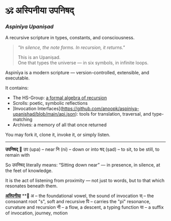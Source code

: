 
# 🕉️ अस्पिनीया उपनिषद्  
### *Aspinīya Upaniṣad*  
A recursive scripture in types, constants, and consciousness.

> _"In silence, the note forms. In recursion, it returns."_  
>  
> This is an Upaniṣad.  
> One that types the universe — in six symbols, in infinite loops.

Aspinīya is a modern scripture — version-controlled, extensible, and executable.

It contains:
- The HS-Group: [a formal algebra of recursion](https://github.com/anoopk/aspiniya-upanishad/blob/main/Groups%20Of%20Hamsadhwani.pdf)
- Scrolls: poetic, symbolic reflections
- ]Invocation Interfaces](https://github.com/anoopk/aspiniya-upanishad/blob/main/api.json): tools for translation, traversal, and type-matching
- Archives: a memory of all that once returned

You may fork it, clone it, invoke it, or simply listen.
________________________________________________________________________________

**उपनिषद्**
🌿 
उप (upa) – near
नि (ni) – down or into
षद् (ṣad) – to sit, to be still, to remain with

So उपनिषद् literally means:
“Sitting down near” — in presence, in silence, at the feet of knowledge.

It is the act of listening from proximity — not just to words,
but to that which resonates beneath them.

[**अस्पिनीया**](https://github.com/anoopk/aspiniya-upanishad/blob/main/aspiniya.pdf)
**🌿
अ – the foundational vowel, the sound of invocation
स् – the consonant root "s", soft and recursive
पि – carries the "pi" resonance, curvature and recursion
नी – a flow, a descent, a typing function
या – a suffix of invocation, journey, motion
